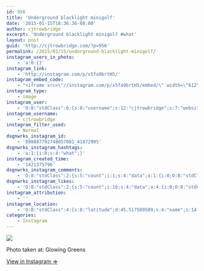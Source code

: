 ```yaml
---
id: 956
title: 'Underground blacklight minigolf'
date: '2015-01-15T18:36:36-08:00'
author: cjtrowbridge
excerpt: 'Underground blacklight minigolf #what'
layout: post
guid: 'http://cjtrowbridge.com/?p=956'
permalink: /2015/01/15/underground-blacklight-minigolf/
instagram_users_in_photo:
    - 'a:0:{}'
instagram_link:
    - 'http://instagram.com/p/x5fa9brtH5/'
instagram_embed_code:
    - "<iframe src=\"//instagram.com/p/x5fa9brtH5/embed/\" width=\"612\" height=\"710\" frameborder=\"0\" scrolling=\"no\" allowtransparency=\"true\"></iframe>\n"
instagram_type:
    - image
instagram_user:
    - 'O:8:"stdClass":6:{s:8:"username";s:12:"cjtrowbridge";s:7:"website";s:0:"";s:15:"profile_picture";s:103:"https://igcdn-photos-f-a.akamaihd.net/hphotos-ak-xpa1/t51.2885-19/925559_452430704897917_67836701_a.jpg";s:9:"full_name";s:13:"CJ Trowbridge";s:3:"bio";s:0:"";s:2:"id";s:8:"41872995";}'
instagram_username:
    - cjtrowbridge
instagram_filter_used:
    - Normal
dsgnwrks_instagram_id:
    - '898887792748057081_41872995'
dsgnwrks_instagram_hashtags:
    - 'a:1:{i:0;s:4:"what";}'
instagram_created_time:
    - '1421375796'
dsgnwrks_instagram_comments:
    - 'O:8:"stdClass":2:{s:5:"count";i:1;s:4:"data";a:1:{i:0;O:8:"stdClass":4:{s:12:"created_time";s:10:"1421391780";s:4:"text";s:18:"I love that place!";s:4:"from";O:8:"stdClass":4:{s:8:"username";s:19:"psylockecolossusfan";s:15:"profile_picture";s:86:"https://instagramimages-a.akamaihd.net/profiles/profile_1313788640_75sq_1399408228.jpg";s:2:"id";s:10:"1313788640";s:9:"full_name";s:13:"James Knepper";}s:2:"id";s:18:"899021870755402165";}}}'
dsgnwrks_instagram_likes:
    - 'O:8:"stdClass":2:{s:5:"count";i:16;s:4:"data";a:4:{i:0;O:8:"stdClass":4:{s:8:"username";s:9:"jayray313";s:15:"profile_picture";s:85:"https://instagramimages-a.akamaihd.net/profiles/profile_173941734_75sq_1376854098.jpg";s:2:"id";s:9:"173941734";s:9:"full_name";s:15:"Jason Reinhardt";}i:1;O:8:"stdClass":4:{s:8:"username";s:11:"mynameispez";s:15:"profile_picture";s:86:"https://instagramimages-a.akamaihd.net/profiles/profile_1311351796_75sq_1399323189.jpg";s:2:"id";s:10:"1311351796";s:9:"full_name";s:12:"Ashley Horne";}i:2;O:8:"stdClass":4:{s:8:"username";s:7:"jarthon";s:15:"profile_picture";s:107:"https://igcdn-photos-d-a.akamaihd.net/hphotos-ak-xaf1/t51.2885-19/10311324_503971309748323_1235731165_a.jpg";s:2:"id";s:8:"33754221";s:9:"full_name";s:7:"jarthon";}i:3;O:8:"stdClass":4:{s:8:"username";s:10:"buland1174";s:15:"profile_picture";s:107:"https://igcdn-photos-e-a.akamaihd.net/hphotos-ak-xaf1/t51.2885-19/10665544_591929977579380_1967453103_a.jpg";s:2:"id";s:9:"263708446";s:9:"full_name";s:13:"Justin Buland";}}}'
instagram_attribution:
    - ''
instagram_location:
    - 'O:8:"stdClass":4:{s:8:"latitude";d:45.517589509;s:4:"name";s:14:"Glowing Greens";s:9:"longitude";d:-122.678392442;s:2:"id";i:996594;}'
categories:
    - Instagram
---
```


[![](http://scontent-a.cdninstagram.com/hphotos-xfa1/t51.2885-15/e15/10899203_903434223010882_1312600093_n.jpg)](http://instagram.com/p/x5fa9brtH5/)

Photo taken at: Glowing Greens

[View in Instagram ⇒](http://instagram.com/p/x5fa9brtH5/)